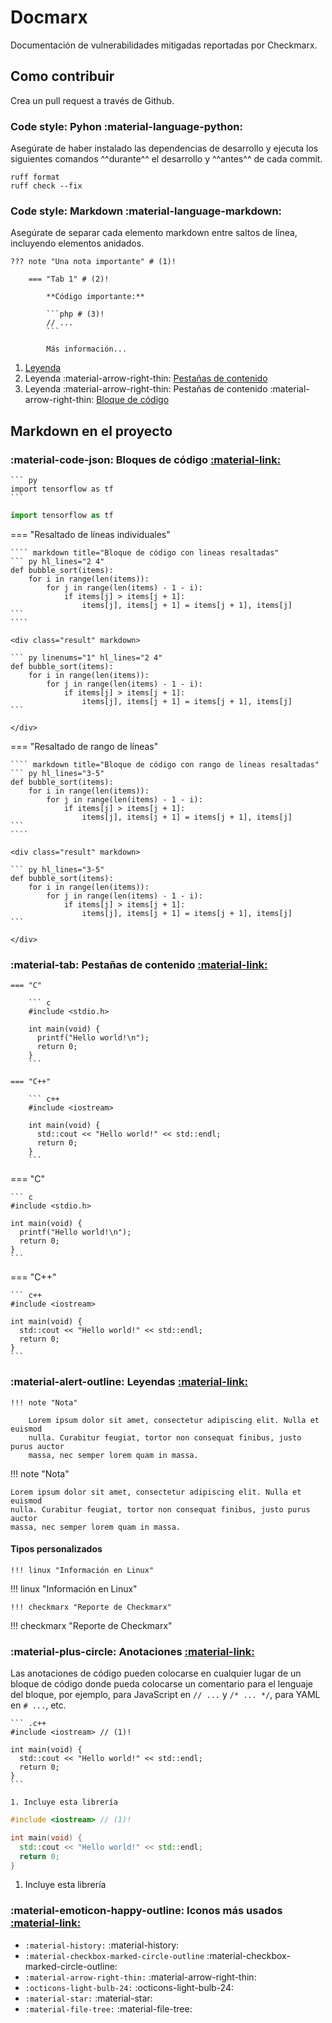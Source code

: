 # Docmarx

Documentación de vulnerabilidades mitigadas reportadas por Checkmarx.

## Como contribuir

Crea un pull request a través de Github.

### Code style: Pyhon :material-language-python:

Asegúrate de haber instalado las dependencias de desarrollo y ejecuta los siguientes comandos ^^durante^^ el desarrollo y
^^antes^^ de cada commit.

```shell
ruff format
ruff check --fix
```

### Code style: Markdown :material-language-markdown:

Asegúrate de separar cada elemento markdown entre saltos de línea, incluyendo elementos anidados.

```shell hl_lines="2 4 6 10"
??? note "Una nota importante" # (1)!

    === "Tab 1" # (2)!

        **Código importante:**

        ```php # (3)!
        // ...
        ```

        Más información...
```

1. [Leyenda](#leyendas)
2. Leyenda :material-arrow-right-thin: [Pestañas de contenido](#pestanas-de-contenido)
3. Leyenda :material-arrow-right-thin: Pestañas de contenido :material-arrow-right-thin: [Bloque de código](#bloques-de-codigo)

## Markdown en el proyecto

### :material-code-json: Bloques de código [:material-link:](https://squidfunk.github.io/mkdocs-material/reference/code-blocks/#usage "Material for MkDocs")

```` title="Bloque de código"
``` py
import tensorflow as tf
```
````

<div class="result" markdown>

```py
import tensorflow as tf
```

</div>

=== "Resaltado de líneas individuales"

    ```` markdown title="Bloque de código con lineas resaltadas"
    ``` py hl_lines="2 4"
    def bubble_sort(items):
        for i in range(len(items)):
            for j in range(len(items) - 1 - i):
                if items[j] > items[j + 1]:
                    items[j], items[j + 1] = items[j + 1], items[j]
    ```
    ````

    <div class="result" markdown>

    ``` py linenums="1" hl_lines="2 4"
    def bubble_sort(items):
        for i in range(len(items)):
            for j in range(len(items) - 1 - i):
                if items[j] > items[j + 1]:
                    items[j], items[j + 1] = items[j + 1], items[j]
    ```

    </div>

=== "Resaltado de rango de líneas"

    ```` markdown title="Bloque de código con rango de lineas resaltadas"
    ``` py hl_lines="3-5"
    def bubble_sort(items):
        for i in range(len(items)):
            for j in range(len(items) - 1 - i):
                if items[j] > items[j + 1]:
                    items[j], items[j + 1] = items[j + 1], items[j]
    ```
    ````

    <div class="result" markdown>

    ``` py hl_lines="3-5"
    def bubble_sort(items):
        for i in range(len(items)):
            for j in range(len(items) - 1 - i):
                if items[j] > items[j + 1]:
                    items[j], items[j + 1] = items[j + 1], items[j]
    ```

    </div>

### :material-tab: Pestañas de contenido [:material-link:](https://squidfunk.github.io/mkdocs-material/reference/content-tabs/#usage "Material for MkDocs")

``` title="Pestañas de contenido con bloques de código"
=== "C"

    ``` c
    #include <stdio.h>

    int main(void) {
      printf("Hello world!\n");
      return 0;
    }
    ```

=== "C++"

    ``` c++
    #include <iostream>

    int main(void) {
      std::cout << "Hello world!" << std::endl;
      return 0;
    }
    ```
```

<div class="result" markdown>

=== "C"

    ``` c
    #include <stdio.h>

    int main(void) {
      printf("Hello world!\n");
      return 0;
    }
    ```

=== "C++"

    ``` c++
    #include <iostream>

    int main(void) {
      std::cout << "Hello world!" << std::endl;
      return 0;
    }
    ```

</div>

### :material-alert-outline: Leyendas [:material-link:](https://squidfunk.github.io/mkdocs-material/reference/admonitions/#usage "Material for MkDocs")

``` title="Leyenda"
!!! note "Nota"

    Lorem ipsum dolor sit amet, consectetur adipiscing elit. Nulla et euismod
    nulla. Curabitur feugiat, tortor non consequat finibus, justo purus auctor
    massa, nec semper lorem quam in massa.
```

<div class="result" markdown>

!!! note "Nota"

    Lorem ipsum dolor sit amet, consectetur adipiscing elit. Nulla et euismod
    nulla. Curabitur feugiat, tortor non consequat finibus, justo purus auctor
    massa, nec semper lorem quam in massa.

</div>

#### Tipos personalizados

``` title="Linux"
!!! linux "Información en Linux"
```

<div class="result" markdown>

!!! linux "Información en Linux"

</div>

``` title="Checkmarx"
!!! checkmarx "Reporte de Checkmarx"
```

<div class="result" markdown>

!!! checkmarx "Reporte de Checkmarx"

</div>

### :material-plus-circle: Anotaciones [:material-link:](https://squidfunk.github.io/mkdocs-material/reference/annotations/#usage "Material for MkDocs")

Las anotaciones de código pueden colocarse en cualquier lugar de un bloque de código donde pueda colocarse un comentario
para el lenguaje del bloque, por ejemplo, para JavaScript en `// ...` y `/* ... */`, para YAML en `# ...`, etc.

```` title="Anotoaciones en bloques de código"
``` .c++
#include <iostream> // (1)!

int main(void) {
  std::cout << "Hello world!" << std::endl;
  return 0;
}
```

1. Incluye esta librería
````

<div class="result" markdown>

``` .c++
#include <iostream> // (1)!

int main(void) {
  std::cout << "Hello world!" << std::endl;
  return 0;
}
```

1. Incluye esta librería

</div>

### :material-emoticon-happy-outline: Iconos más usados [:material-link:](https://squidfunk.github.io/mkdocs-material/reference/icons-emojis/#usage "Material for MkDocs")


- `:material-history:` :material-history:
- `:material-checkbox-marked-circle-outline` :material-checkbox-marked-circle-outline:
- `:material-arrow-right-thin:` :material-arrow-right-thin:
- `:octicons-light-bulb-24:` :octicons-light-bulb-24:
- `:material-star:` :material-star:
- `:material-file-tree:` :material-file-tree:

